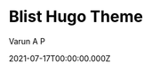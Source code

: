 ---
title: Blist Hugo Theme
github: https://github.com/apvarun/blist-hugo-theme
demo: https://blist.vercel.app/
author: Varun A P
date: 2021-07-17T00:00:00.000Z
ssg:
  - Hugo
cms:
  - Markdown
css:
  - Tailwind
category:
  - Blog
description: Blist is a clean and fast blog theme for your Hugo site.
draft: true
publish_date: '2021-07-15T11:59:59Z'
update_date: '2022-09-30T05:26:46Z'
github_star: 190
github_fork: 75
---